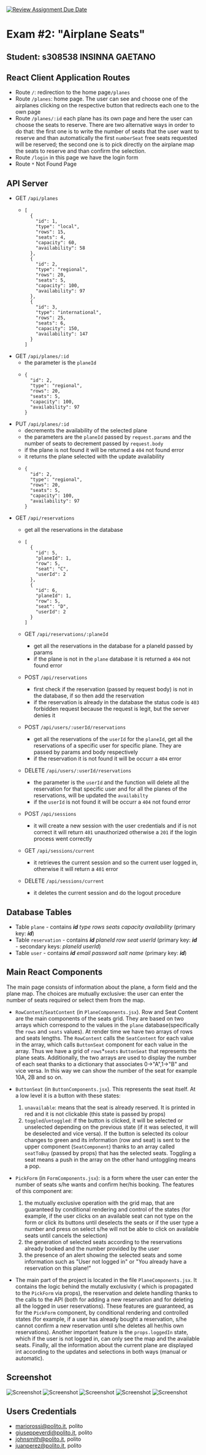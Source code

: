 [![Review Assignment Due Date](https://classroom.github.com/assets/deadline-readme-button-24ddc0f5d75046c5622901739e7c5dd533143b0c8e959d652212380cedb1ea36.svg)](https://classroom.github.com/a/TsciYmrA)

# Exam #2: "Airplane Seats"
## Student: s308538 INSINNA GAETANO

## React Client Application Routes

- Route `/`: redirection to the home page`/planes`
- Route `/planes`: home page. The user can see and choose one of the airplanes clicking on the respective button that redirects each one to the own page
- Route `/planes/:id` each plane has its own page and here the user can choose the seats to reserve. There are two alternative ways in order to do that: the first one is to write the number of seats that the user want to reserve and than automatically the first `numberSeat` free seats requested will be reserved; the second one is to pick directly on the airplane map the seats to reserve and than confirm the selection.
- Route `/login` in this page we have the login form
- Route `*` Not Found Page

## API Server
- GET `/api/planes`
  - ```
    [
      {
        "id": 1,
        "type": "local",
        "rows": 15,
        "seats": 4,
        "capacity": 60,
        "availability": 58
      },
      {
        "id": 2,
        "type": "regional",
        "rows": 20,
        "seats": 5,
        "capacity": 100,
        "availability": 97
      },
      {
        "id": 3,
        "type": "international",
        "rows": 25,
        "seats": 6,
        "capacity": 150,
        "availability": 147
      }
    ]
  
- GET `/api/planes/:id`
  - the parameter is the `planeId`
  - ```
    {
      "id": 2,
      "type": "regional",
      "rows": 20,
      "seats": 5,
      "capacity": 100,
      "availability": 97
    }
  
- PUT `/api/planes/:id`
  - decrements the availability of the selected plane
  - the parameters are the `planeId` passed by `request.params` and the number of seats to decrement passed by `request.body`
  - if the plane is not found it will be returned a `404` not found error
  - it returns the plane selected with the update availability
  - ```
    {
      "id": 2,
      "type": "regional",
      "rows": 20,
      "seats": 5,
      "capacity": 100,
      "availability": 97
    }
- GET `/api/reservations`
  - get all the reservations in the database
  - ```
    [
      {
        "id": 5,
        "planeId": 1,
        "row": 5,
        "seat": "C",
        "userId": 2
      },
      {
        "id": 6,
        "planeId": 1,
        "row": 5,
        "seat": "D",
        "userId": 2
      }
    ]
  - GET `/api/reservations/:planeId`
    - get all the reservations in the database for a planeId passed by params
    - if the plane is not in the `plane` database it is returned a `404` not found error

  - POST `/api/reservations`
    - first check if the reservation (passed by request body) is not in the database, if so then add the reservation
    - if the reservation is already in the database the status code is `403` forbidden request because the request is legit, but the server denies it

  - POST `/api/users/:userId/reservations`
    - get all the reservations of the `userId` for the `planeId`, get all the reservations of a specific user for specific plane. They are passed by params and body respectively 
    - if the reservation it is not found it will be occurr a `404` error

  - DELETE `/api/users/:userId/reservations`
    - the parameter is the `userId` and the function will delete all the reservation for that specific user and for all the planes of the reservations, will be updated the `availabilty`
    - if the `userId` is not found it will be occurr a `404` not found error

  - POST `/api/sessions`
    - it will create a new session with the user credentials and if is not correct it will return  `401` unauthorized otherwise a `201` if the login process went correctly
  
  - GET `/api/sessions/current`
    - it retrieves the current session and so the current user logged in, otherwise it will return a `401` error
  
  - DELETE `/api/sessions/current`
    - it deletes the current session and do the logout procedure

## Database Tables

- Table `plane` - contains ***id*** *type* *rows* *seats* *capacity* *availability* (primary key: ***id***)
- Table `reservation` - contains ***id*** *planeId* *row* *seat* *userId* (primary key: ***id*** - secondary keys: *planeId* *userId*)
- Table `user` - contains ***id*** *email* *password* *salt* *name* (primary key: ***id***)

## Main React Components
The main page consists of information about the plane, a form field and the plane map. The choices are mutually exclusive: the user can enter the number of seats required or select them from the map.  
- `RowContent`/`SeatContent` (in `PlaneComponents.jsx`). Row and Seat Content are the main components of the seats grid. They are based on two arrays which correspond to the values in the `plane` database(specifically the `rows` and `seats` values). At render time we have two arrays of rows and seats lengths. The `RowContent` calls the `SeatContent` for each value in the array, which calls `ButtonSeat` component for each value in the array. Thus we have a grid of `rows`$*$`seats` `ButtonSeat` that represents the plane seats. Additionally, the two arrays are used to display the number of each seat thanks to a dictionary that associates 0$\rightarrow$"A",1$\rightarrow$"B" and vice versa. In this way we can show the number of the seat for example 10A, 2B and so on.
- `ButtonSeat` (in `ButtonComponents.jsx`). This represents the seat itself. At a low level it is a button with these states:
  1. `unavailable`: means that the seat is already reserved. It is printed in red and it is not clickable (this state is passed by props)
  2. `toggled`/`untoggled`: if the button is clicked, it will be selected or unselected depending on the previous state (if it was selected, it will be deselected and vice versa). If the button is selected its colour changes to green and its information (row and seat) is sent to the upper component (`SeatComponent`) thanks to an array called `seatToBuy` (passed by props) that has the selected seats. Toggling a seat means a push in the array on the other hand untoggling means a pop. 
  
- `PickForm` (in `FormComponents.jsx`): is a form where the user can enter the number of seats s/he wants and confirm her/his booking. The features of this component are:
  1. the mutually exclusive operation with the grid map, that are guaranteed by conditional rendering and control of the states (for example, if the user clicks on an available seat can not type on the form or click its buttons until deselects the seats or if the user type a number and press on select s/he will not be able to click on available seats until cancels the selection)
  2. the generation of selected seats according to the reservations already booked and the number provided by the user 
  3. the presence of an alert showing the selected seats and some information such as "User not logged in" or "You already have a reservation on this plane!"
- The main part of the project is located in the file `PlaneComponents.jsx`. It contains the logic behind the mutally exclusivity ( which is propagated to the `PickForm` via props), the reservation and delete handling thanks to the calls to the API (both for adding a new reservation and for deleting all the logged in user reservations). These features are guaranteed, as for the `PickForm` component, by conditional rendering and controlled states (for example, if a user has already bought a reservation, s/he cannot confirm a new reservation until s/he deletes all her/his own reservations). Another important feature is the `props.loggedIn` state, which if the user is not logged in, can only see the map and the available seats. Finally, all the information about the current plane are displayed int according to the updates and selections in both ways (manual or automatic).



## Screenshot

![Screenshot](./client/public/Screenshot%202023-07-09%20at%2016.04.09.png)
![Screenshot](./client/public/Screenshot%202023-07-09%20at%2016.04.52.png)
![Screenshot](./client/public/Screenshot%202023-07-09%20at%2016.05.07.png)
![Screenshot](./client/public/Screenshot%202023-07-09%20at%2016.05.27.png)
![Screenshot](./client/public/Screenshot%202023-07-09%20at%2016.06.12.png)


## Users Credentials

- mariorossi@polito.it, polito
- giuseppeverdi@polito.it, polito
- johnsmith@polito.it, polito
- juanperez@polito.it, polito

